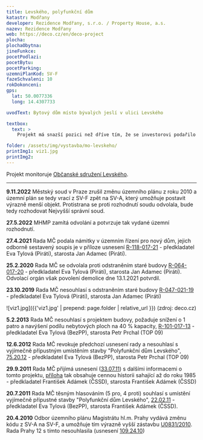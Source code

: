 ```yaml
---
title: Levského, polyfunkční dům
katastr: Modřany
developer: Rezidence Modřany, s.r.o. / Property House, a.s.
nazev: Rezidence Modřany
web: https://deco.cz/en/deco-project
plocha:
plochaObytna:
jineFunkce:
pocetPodlazi:
pocetBytu:
pocetParking:
uzemniPlanKod: SV-F
fazeSchvaleni: 10
rokDokonceni: 
gps:
  lat: 50.0077336
  long: 14.4307733

uvodText: Bytový dům místo bývalých jeslí v ulici Levského

textbox:
  text: >
    Projekt má snazší pozici než dříve tím, že se investorovi podařilo protlačit změnů kódu územního plánu a následně se rozvolnila i definice kódu SV. Přesto s tímto zahuštěním sídliště nesouhlasíme. Původní nízká budova byla realizována jako prvek občanské vybavenosti. Stavba způsobí ještě větší komplikace v dopravě a zatíží sousední mateřskou školu.

folder: /assets/img/vystavba/mo-levskeho/
printImg1: viz1.jpg
printImg2: 
---
```


Projekt monitoruje [Občanské sdružení Levského](https://www.sites.google.com/site/oslevskeho/).

- - -

**9.11.2022** Městský soud v Praze zrušil změnu územního plánu z roku 2010 a územní plán se tedy vrací z SV-F zpět na SV-A, který umožňuje postavit výrazně menší objekt. Protistrana se proti rozhodnutí soudu odvolala, bude tedy rozhodovat Nejvyšší správní soud.

**27.5.2022** MHMP zamítá odvolání a potvrzuje tak vydané územní rozhodnutí. 

**27.4.2021** Rada MČ podala námitky v územním řízení pro nový dům, jejich odborně sestavený soupis je v příloze usnesení  [R-118-017-21](https://www.praha12.cz/assets/File.ashx?id_org=80112&id_dokumenty=83047) - předkladatel Eva Tylová (Piráti), starosta Jan Adamec (Piráti).

**25.2.2020** Rada MČ se odvolala proti odstraněním staré budovy [R-064-017-20](https://www.praha12.cz/assets/File.ashx?id_org=80112&id_dokumenty=75340) - předkladatel Eva Tylová (Piráti), starosta Jan Adamec (Piráti). Odvolací orgán však povolení demolice dne 13.1.2021 potvrdil.

**23.10.2019** Rada MČ nesouhlasí s odstraněním staré budovy [R-047-021-19](https://www.praha12.cz/assets/File.ashx?id_org=80112&id_dokumenty=72918) - předkladatel Eva Tylová (Piráti), starosta Jan Adamec (Piráti)

![viz1.jpg]({{'viz1.jpg' | prepend: page.folder | relative_url }})
(zdroj: deco.cz)

**5.2.2013** Rada MČ nesouhlasí s projektem budovy, požaduje snížení o 1 patro a navýšení podílu nebytových ploch na 40 % kapacity,  [R-101-017-13](https://www.praha12.cz/assets/File.ashx?id_org=80112&id_dokumenty=27193) - předkladatel Eva Tylová (BezPP), starosta Petr Prchal (TOP 09)

**12.6.2012** Rada MČ revokuje předchozí usnesení rady a nesouhlasí s vyjímečně přípustným umístěním stavby "Polyfunkční dům Levského",  [75.20.12](https://www.praha12.cz/assets/File.ashx?id_org=80112&id_dokumenty=23288) - předkladatel Eva Tylová (BezPP), starosta Petr Prchal (TOP 09)

**29.9.2011** Rada MČ přijímá usnesení ([33.07.11](https://www.praha12.cz/VismoOnline_ActionScripts/File.aspx?id_org=80112&id_dokumenty=18125)) s dalšími informacemi o tomto projektu, [příloha](https://www.praha12.cz/VismoOnline_ActionScripts/File.aspx?id_org=80112&id_dokumenty=18124) tak obsahuje cennou historii sahající až do roku 1985 - předkladatel František Adámek (ČSSD), starosta František Adámek (ČSSD)

**20.7.2011** Rada MČ těsným hlasováním (5 pro, 4 proti) souhlasí s umístění vyjímečně přípustné stavby "Polyfunkční dům Levského",  [22.02.11](https://www.praha12.cz/VismoOnline_ActionScripts/File.aspx?id_org=80112&id_dokumenty=23331&n=22%2D02%2D11%2Dusneseni%2Dpdf) - předkladatel Eva Tylová (BezPP), starosta František Adámek (ČSSD).

**20.4.2010** Odbor územního plánu Magistrátu hl.m. Prahy vydává změnu kódu z SV-A na SV-F, a umožňuje tím výrazně vyšší zástavbu  [U0831/2010](https://app.iprpraha.cz/napp/zmeny/?cislotxt=U0831&featureexist=1&action=view&presenter=Articlezmenyupravy). Rada Prahy 12 s tímto nesouhlasila (usnesení [109.24.10](https://www.praha12.cz/VismoOnline_ActionScripts/File.aspx?id_org=80112&id_dokumenty=5809))
